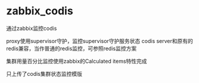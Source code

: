 # zabbix_codis
通过zabbix监控codis

proxy使用supervisor守护，监控supervisor守护服务状态
codis server和原有的redis兼容，当作普通的redis监控，可参照redis监控方案

集群用量百分比监控使用zabbix的Calculated items特性完成

只上传了codis集群状态监控模版
